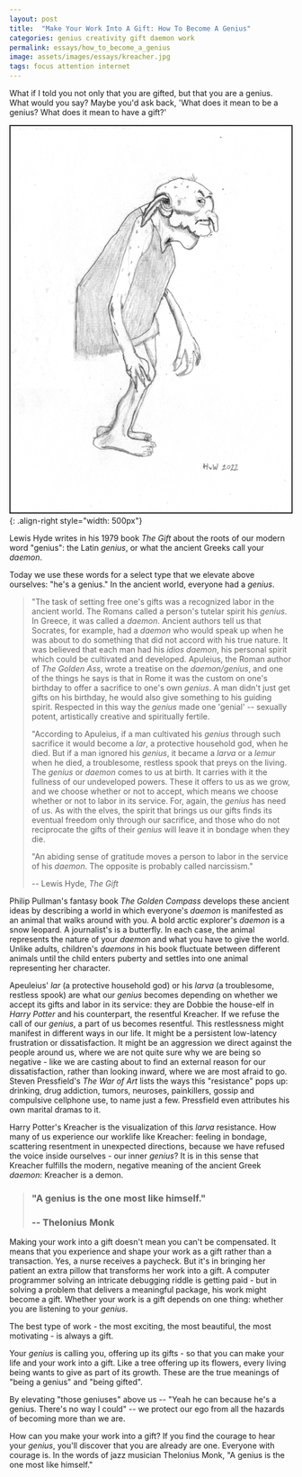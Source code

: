 ```yaml
---
layout: post
title:  "Make Your Work Into A Gift: How To Become A Genius"
categories: genius creativity gift daemon work
permalink: essays/how_to_become_a_genius
image: assets/images/essays/kreacher.jpg
tags: focus attention internet
---
```


What if I told you not only that you are gifted, but that you are a genius. What would you say? Maybe you'd ask back, 'What does it mean to be a genius? What does it mean to have a gift?' 

![image](/assets/images/essays/kreacher.jpg){: .align-right style="width: 500px"}

Lewis Hyde writes in his 1979 book _The Gift_ about the roots of our modern word "genius": the Latin _genius_, or what the ancient Greeks call your _daemon_.

Today we use these words for a select type that we elevate above ourselves: "he's a genius." In the ancient world, everyone had a _genius_.

> "The task of setting free one's gifts was a recognized labor in the ancient world. The Romans called a person's tutelar spirit his _genius_. In Greece, it was called a _daemon_. Ancient authors tell us that Socrates, for example, had a _daemon_ who would speak up when he was about to do something that did not accord with his true nature. It was believed that each man had his _idios daemon_, his personal spirit which could be cultivated and developed. Apuleius, the Roman author of _The Golden Ass_, wrote a treatise on the _daemon/genius_, and one of the things he says is that in Rome it was the custom on one's birthday to offer a sacrifice to one's own _genius_. A man didn't just get gifts on his birthday, he would also give something to his guiding spirit. Respected in this way the _genius_ made one 'genial' -- sexually potent, artistically creative and spiritually fertile.
>
> "According to Apuleius, if a man cultivated his _genius_ through such sacrifice it would become a _lar_, a protective household god, when he died. But if a man ignored his _genius_, it became a _larva_ or a _lemur_ when he died, a troublesome, restless spook that preys on the living. The _genius_ or _daemon_ comes to us at birth. It carries with it the fullness of our undeveloped powers. These it offers to us as we grow, and we choose whether or not to accept, which means we choose whether or not to labor in its service. For, again, the _genius_ has need of us. As with the elves, the spirit that brings us our gifts finds its eventual freedom only through our sacrifice, and those who do not reciprocate the gifts of their _genius_ will leave it in bondage when they die.
>
> "An abiding sense of gratitude moves a person to labor in the service of his _daemon_. The opposite is probably called narcissism."
>
> -- Lewis Hyde, _The Gift_

Philip Pullman's fantasy book _The Golden Compass_ develops these ancient ideas by describing a world in which everyone's _daemon_ is manifested as an animal that walks around with you. A bold arctic explorer's _daemon_ is a snow leopard. A journalist's is a butterfly. In each case, the animal represents the nature of your _daemon_ and what you have to give the world. Unlike adults, children's _daemons_ in his book fluctuate between different animals until the child enters puberty and settles into one animal representing her character.

Apeuleius' _lar_  (a protective household god) or his _larva_ (a troublesome, restless spook) are what our _genius_ becomes depending on whether we accept its gifts and labor in its service: they are Dobbie the house-elf in _Harry Potter_ and his counterpart, the resentful Kreacher. If we refuse the call of our _genius_, a part of us becomes resentful. This restlessness might manifest in different ways in our life. It might be a persistent low-latency frustration or dissatisfaction. It might be an aggression we direct against the people around us, where we are not quite sure why we are being so negative - like we are casting about to find an external reason for our dissatisfaction, rather than looking inward, where we are most afraid to go. Steven Pressfield's _The War of Art_ lists the ways this "resistance" pops up: drinking, drug addiction, tumors, neuroses, painkillers, gossip and compulsive cellphone use, to name just a few. Pressfield even attributes his own marital dramas to it.

Harry Potter's Kreacher is the visualization of this _larva_ resistance. How many of us experience our worklife like Kreacher: feeling in bondage, scattering resentment in unexpected directions, because we have refused the voice inside ourselves - our inner _genius_? It is in this sense that Kreacher fulfills the modern, negative meaning of the ancient Greek _daemon_: Kreacher is a demon.

> ### "A genius is the one most like himself."
> ### -- Thelonius Monk

Making your work into a gift doesn't mean you can't be compensated. It means that you experience and shape your work as a gift rather than a transaction. Yes, a nurse receives a paycheck. But it's in bringing her patient an extra pillow that transforms her work into a gift. A computer programmer solving an intricate debugging riddle is getting paid - but in solving a problem that delivers a meaningful package, his work might become a gift. Whether your work is a gift depends on one thing: whether you are listening to your _genius_. 

The best type of work - the most exciting, the most beautiful, the most motivating - is always a gift.
 
Your _genius_ is calling you, offering up its gifts - so that you can make your life and your work into a gift. Like a tree offering up its flowers, every living being wants to give as part of its growth. These are the true meanings of "being a genius" and "being gifted".

By elevating "those geniuses" above us -- "Yeah he can because he's a genius. There's no way I could" -- we protect our ego from all the hazards of becoming more than we are.

How can you make your work into a gift? If you find the courage to hear your _genius_, you'll discover that you are already are one. Everyone with courage is. In the words of jazz musician Thelonius Monk, "A genius is the one most like himself."
